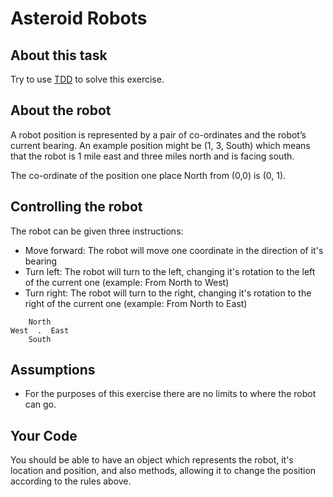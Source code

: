 # Asteroid Robots

## About this task

Try to use [TDD](https://en.wikipedia.org/wiki/Test-driven_development) to solve this exercise.

## About the robot

A robot position is represented by a pair of co-ordinates and the robot’s current bearing.
An example position might be (1, 3, South) which means that the robot is 1 mile east and three miles north and is facing south.

The co-ordinate of the position one place North from (0,0) is (0, 1).

## Controlling the robot

The robot can be given three instructions:
- Move forward: The robot will move one coordinate in the direction of it's bearing
- Turn left: The robot will turn to the left, changing it's rotation to the left of the current one (example: From North to West)
- Turn right: The robot will turn to the right, changing it's rotation to the right of the current one (example: From North to East)



```
    North
West  .  East
    South
```


## Assumptions

- For the purposes of this exercise there are no limits to where the robot can go.

## Your Code

You should be able to have an object which represents the robot, it's location and position, and also methods, allowing it to change the position according to the rules above.
